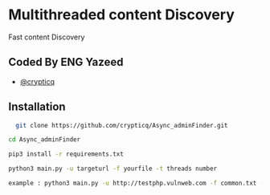 
#  Multithreaded content Discovery

Fast content Discovery 


## Coded By ENG Yazeed

- [@crypticq](https://www.github.com/crypticq)


## Installation


```bash
  git clone https://github.com/crypticq/Async_adminFinder.git
```
```bash
cd Async_adminFinder
```
```bash
pip3 install -r requirements.txt
```

```bash
python3 main.py -u targeturl -f yourfile -t threads number
```
```bash
example : python3 main.py -u http://testphp.vulnweb.com -f common.txt -t 60
```

 
